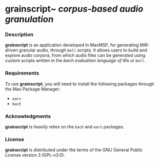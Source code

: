 # **grainscript~** _corpus-based audio granulation_

### Description
**grainscript** is an application developed in MaxMSP, for generating MIR-driven granular audio, through `bell` scripts. It allows users to build and explore audio corpora, from which audio files can be generated using custom scripts written in the _bach evaluation language of lllls_ or `bell`.

### Requirements
To use **grainscript**, you will need to install the following packages through the Max Package Manager:
- `ears`
- `bach`

### Acknowledgments
**grainscript** is heavily relies on the `bach` and `ears` packages.

### License
**grainscript** is distributed under the terms of the GNU General Public License version 3 (GPL-v3.0).